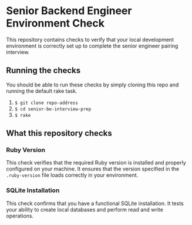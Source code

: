 # Senior Backend Engineer Environment Check

This repository contains checks to verify that your local development environment is correctly set up to complete the senior engineer pairing interview.

## Running the checks 

You should be able to run these checks by simply cloning this repo and running the default rake task.

1. `$ git clone repo-address`
2. `$ cd senior-be-interview-prep`
3. `$ rake`

## What this repository checks

### Ruby Version

This check verifies that the required Ruby version is installed and properly configured on your machine. It ensures that the version specified in the `.ruby-version` file loads correctly in your environment.

### SQLite Installation

This check confirms that you have a functional SQLite installation. It tests your ability to create local databases and perform read and write operations.

